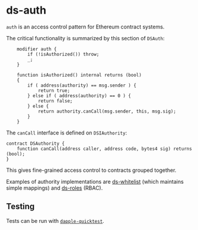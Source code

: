 ds-auth
===


`auth` is an access control pattern for Ethereum contract systems.

The critical functionality is summarized by this section of `DSAuth`:
```
    modifier auth {
        if (!isAuthorized()) throw;
        _;
    }

    function isAuthorized() internal returns (bool)
    {
        if ( address(authority) == msg.sender ) {
            return true;
        } else if ( address(authority) == 0 ) {
            return false;
        } else {
            return authority.canCall(msg.sender, this, msg.sig);
        }
    }

```

The `canCall` interface is defined on `DSIAuthority`:

```
contract DSAuthority {
    function canCall(address caller, address code, bytes4 sig) returns (bool);
}
```

This gives fine-grained access control to contracts grouped together.

Examples of authority implementations are [ds-whitelist](https://github.com/nexusdev/ds-whitelist)
(which maintains simple mappings) and [ds-roles](https://github.com/nexusdev/ds-roles) (RBAC).

Testing
---

Tests can be run with [`dapple-quicktest`](https://github.com/nexusdev/dapple-quicktest).

